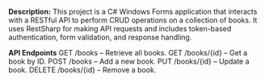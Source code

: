 __Description:__
This project is a C# Windows Forms application that interacts with a RESTful API to perform CRUD operations on a collection of books. It uses RestSharp for making API requests and includes token-based authentication, form validation, and response handling.

__API Endpoints__
GET /books – Retrieve all books.
GET /books/{id} – Get a book by ID.
POST /books – Add a new book.
PUT /books/{id} – Update a book.
DELETE /books/{id} – Remove a book.

